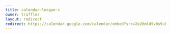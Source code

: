 ```yaml
---
title: calendar-league-c
owner: truffles
layout: redirect
redirect: https://calendar.google.com/calendar/embed?src=2e20mld5v8s9uhh8d4uvmljuec%40group.calendar.google.com
---
```

